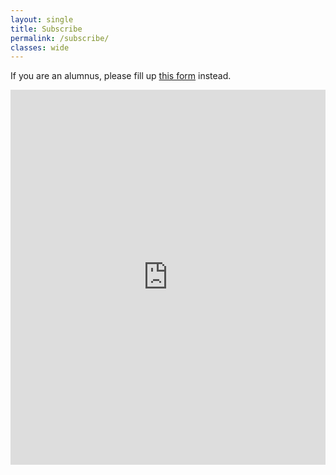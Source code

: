 ```yaml
---
layout: single
title: Subscribe
permalink: /subscribe/
classes: wide
---
```


<p>If you are an alumnus, please fill up <a href="https://docs.google.com/forms/d/e/1FAIpQLSeIr2m-i8fgx0ytzb8AKDZwGUkWuqZeJhiOvrf-bT0FgBF6FQ/viewform?usp=pp_url&entry.637111673=Yes&entry.1721707236=Yes&entry.1517891735=Yes&entry.2058844838=No" target="_blank">this form</a> instead.</p>
<iframe src="https://docs.google.com/forms/d/e/1FAIpQLSeo4MMMus0tirozGQuLNz6vr-fVrVznEn_jpyGudqcZfBdSlg/viewform?embedded=true" width="100%" height="600" frameborder="0" marginheight="0" marginwidth="0">Loading…</iframe>
